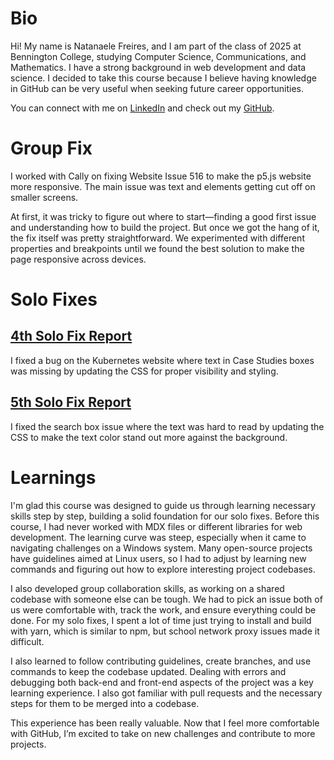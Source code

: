 
# Bio

Hi! My name is Natanaele Freires, and I am part of the class of 2025 at Bennington College, studying Computer Science, Communications, and Mathematics. I have a strong background in web development and data science. I decided to take this course because I believe having knowledge in GitHub can be very useful when seeking future career opportunities. 

You can connect with me on [LinkedIn](https://www.linkedin.com/in/natanaelefreires/) and check out my [GitHub](https://github.com/nathfreires).

# Group Fix

I worked with Cally on fixing Website Issue 516 to make the p5.js website more responsive. The main issue was text and elements getting cut off on smaller screens. 

At first, it was tricky to figure out where to start—finding a good first issue and understanding how to build the project. But once we got the hang of it, the fix itself was pretty straightforward. We experimented with different properties and breakpoints until we found the best solution to make the page responsive across devices.

# Solo Fixes

## [4th Solo Fix Report](https://github.com/bennColl-cs4387/Nath/blob/main/Solo%20Fix/4th%20Solo%20Fix%20Report.md)

I fixed a bug on the Kubernetes website where text in Case Studies boxes was missing by updating the CSS for proper visibility and styling.

## [5th Solo Fix Report](https://github.com/bennColl-cs4387/Nath/blob/main/Solo%20Fix/5th%20Solo%20Fix%20Report.md)

I fixed the search box issue where the text was hard to read by updating the CSS to make the text color stand out more against the background.

# Learnings

I'm glad this course was designed to guide us through learning necessary skills step by step, building a solid foundation for our solo fixes. Before this course, I had never worked with MDX files or different libraries for web development. The learning curve was steep, especially when it came to navigating challenges on a Windows system. Many open-source projects have guidelines aimed at Linux users, so I had to adjust by learning new commands and figuring out how to explore interesting project codebases.

I also developed group collaboration skills, as working on a shared codebase with someone else can be tough. We had to pick an issue both of us were comfortable with, track the work, and ensure everything could be done. For my solo fixes, I spent a lot of time just trying to install and build with yarn, which is similar to npm, but school network proxy issues made it difficult.

I also learned to follow contributing guidelines, create branches, and use commands to keep the codebase updated. Dealing with errors and debugging both back-end and front-end aspects of the project was a key learning experience. I also got familiar with pull requests and the necessary steps for them to be merged into a codebase.

This experience has been really valuable. Now that I feel more comfortable with GitHub, I’m excited to take on new challenges and contribute to more projects.

